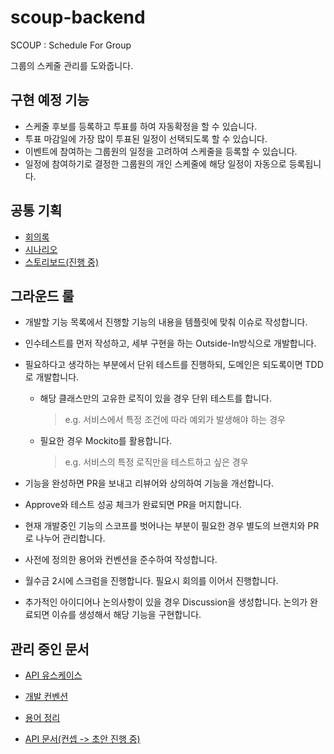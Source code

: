 # scoup-backend
SCOUP : Schedule For Group

그룹의 스케줄 관리를 도와줍니다.

## 구현 예정 기능

- 스케줄 후보를 등록하고 투표를 하여 자동확정을 할 수 있습니다.
- 투표 마감일에 가장 많이 투표된 일정이 선택되도록 할 수 있습니다.
- 이벤트에 참여하는 그룹원의 일정을 고려하여 스케줄을 등록할 수 있습니다.
- 일정에 참여하기로 결정한 그룹원의 개인 스케줄에 해당 일정이 자동으로 등록됩니다.

## 공통 기획

- [회의록](https://goldenrod-string-7f8.notion.site/f32b24e0bfe342f5903a5205c5cede61)
- [시나리오](https://docs.google.com/spreadsheets/d/1Ybww-QdL-P2zxyGYcWt0KAMxFF0z99ZPsv7ghPUSmM0/edit#gid=0)
- [스토리보드(진행 중)](https://docs.google.com/presentation/d/1yZeXxSYeO6yuCtz6WqnfKAGjhf9Notrq7G2qvNhI9dA/edit#slide=id.p)

<!-- 추후 공통 레포로 이동 고려 -->

## 그라운드 룰

- 개발할 기능 목록에서 진행할 기능의 내용을 템플릿에 맞춰 이슈로 작성합니다.

- 인수테스트를 먼저 작성하고, 세부 구현을 하는 Outside-In방식으로 개발합니다.

- 필요하다고 생각하는 부분에서 단위 테스트를 진행하되, 도메인은 되도록이면 TDD로 개발합니다.

  - 해당 클래스만의 고유한 로직이 있을 경우 단위 테스트를 합니다.

    > e.g. 서비스에서 특정 조건에 따라 예외가 발생해야 하는 경우

  - 필요한 경우 Mockito를 활용합니다.

    > e.g. 서비스의 특정 로직만을 테스트하고 싶은 경우

- 기능을 완성하면 PR을 보내고 리뷰어와 상의하여 기능을 개선합니다.

- Approve와 테스트 성공 체크가 완료되면 PR을 머지합니다.

- 현재 개발중인 기능의 스코프를 벗어나는 부분이 필요한 경우 별도의 브랜치와 PR로 나누어 관리합니다.

- 사전에 정의한 용어와 컨벤션을 준수하여 작성합니다.

- 월수금 2시에 스크럼을 진행합니다. 필요시 회의를 이어서 진행합니다.

- 추가적인 아이디어나 논의사항이 있을 경우 Discussion을 생성합니다. 논의가 완료되면 이슈를 생성해서 해당 기능을 구현합니다.

## 관리 중인 문서

- [API 유스케이스](https://goldenrod-string-7f8.notion.site/3b0c24a75fc9453995a4ee6f2a68ddc5?v=dc737d0d26e344f2b2b181f82e647fba)

- [개발 컨벤션](https://goldenrod-string-7f8.notion.site/Convention-1a98aa39c64b4a99a06e8fe217718a56)

- [용어 정리](https://goldenrod-string-7f8.notion.site/181ecdb4ea684098a192b50e1d887347)

- [API 문서(컨셉 -> 초안 진행 중)](https://goldenrod-string-7f8.notion.site/API-6f8d83dde50c4a0295472e6b9790ba44)
